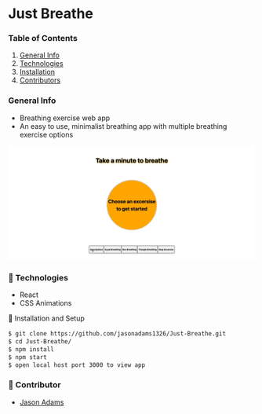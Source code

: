 # Just Breathe

### Table of Contents

1. [General Info](#🌴-General-Info)
2. [Technologies](#🧪-Technologies)
3. [Installation](#🚀-Installation)
4. [Contributors](#🤝-Contributors)

### General Info

* Breathing exercise web app
* An easy to use, minimalist breathing app with multiple breathing exercise options

![](justBreathe.gif)

### 🧪 Technologies

* React
* CSS Animations

🚀 Installation and Setup
```
$ git clone https://github.com/jasonadams1326/Just-Breathe.git
$ cd Just-Breathe/
$ npm install
$ npm start
$ open local host port 3000 to view app
```

### 🤝 Contributor

- [Jason Adams](https://www.linkedin.com/in/jason-adams-b88086146/)



